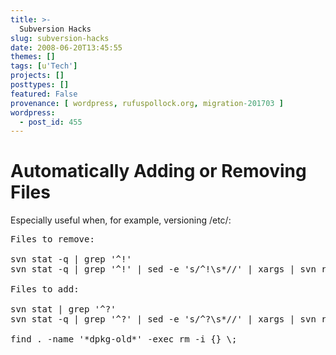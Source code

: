 ```yaml
---
title: >-
  Subversion Hacks
slug: subversion-hacks
date: 2008-06-20T13:45:55
themes: []
tags: [u'Tech']
projects: []
posttypes: []
featured: False
provenance: [ wordpress, rufuspollock.org, migration-201703 ]
wordpress:
  - post_id: 455
---
```


Automatically Adding or Removing Files
==============================

Especially useful when, for example, versioning /etc/:

<pre>
Files to remove:

svn stat -q | grep '^!'
svn stat -q | grep '^!' | sed -e 's/^!\s*//' | xargs | svn rm

Files to add:

svn stat | grep '^?'
svn stat -q | grep '^?' | sed -e 's/^?\s*//' | xargs | svn rm

find . -name '*dpkg-old*' -exec rm -i {} \;
</pre>

